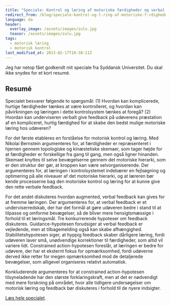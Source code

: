 ```yaml
---
title: "Speciale: Kontrol og læring af motoriske færdigheder og verbal feedback"
redirect_from: /blog/speciale-kontrol-og-l-ring-af-motoriske-f-rdigheder-og-verbal-feedback
language: da
header:
  overlay_image: /assets/images/zulu.jpg
  teaser: /assets/images/zulu.jpg
tags:
  - motorisk læring
  - motorisk kontrol
last_modified_at: 2013-02-17T10:38:11Z
---
```


Jeg har netop fået godkendt mit speciale fra Syddansk Universitet. Du skal ikke snydes for et kort resumé.

Resumé
------

Specialet besvarer følgende to spørgsmål: (1) Hvordan kan komplicerede, hurtige færdigheder tænkes at være kontrolleret, og hvordan kan påvirkningen og læringen i dette kontrolsystem tænkes at foregå? (2) Hvordan kan underviseren verbalt give feedback på udøverens præstation af en kompliceret, hurtig færdighed for at skabe den bedst mulige motoriske læring hos udøveren?

For det første etableres en forståelse for motorisk kontrol og læring. Med Nikolai Bernstein argumenteres for, at færdigheder er repræsenteret i hjernen gennem topologiske og kinæstetiske skemaer, som tager højde for at færdigheder er forskellige fra gang til gang, men også ligner hinanden. Skemaet knyttes til selve bevægelserne gennem det motoriske hierarki, som er den struktur der gør, at kroppen kan være selvorganiserende. Der argumenteres for, at læringen i kontrolsystemet indebærer en fejlsøgning og optimering på alle niveauer af det motoriske hierarki, og at læreren bør kende processerne bag den motoriske kontrol og læring for at kunne give den rette verbale feedback.

For det andet diskuteres hvordan augmented, verbal feedback kan gives for at fremme læringen. Der argumenteres for, at verbal feedback er et underviserredskab, der har det formål at gøre udøveren bedre i stand til at tilpasse og omforme bevægelser, så de bliver mere hensigtsmæssige i forhold til et læringsmål. Tre konkurrerende hypoteser om feedback diskuteres. Guidance-hypotesen forudsiger at verbal feedback er vejledende, men at tilbagemelding også kan skabe afhængighed. Stabilitetshypotesen siger, at hyppig feedback skaber dårligere læring, fordi udøveren laver små, unødvendige korrektioner til færdigheder, som altid vil variere lidt. Constrained action-hypotesen foreslår, at læringen er bedre for udøvere, der har et eksternt fokus for opmærksomhed, fordi udøverne derved ikke retter for megen opmærksomhed mod de detaljerede bevægelser, som alligevel organiseres relativt automatisk.

Konkluderende argumenteres for at constrained action-hypotesen tilsyneladende har den største forklaringskraft, men at det er nødvendigt med mere forskning på området, hvor alle tidligere undersøgelser om motorisk læring og feedback bør diskuteres i forhold til de nyere indsigter.

[Læs hele specialet](http://larsolesen.dk/content/kontrol-og-l%C3%A6ring-af-motoriske-f%C3%A6rdigheder-og-verbal-feedback).
